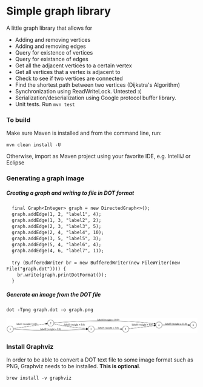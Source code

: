 # Simple graph library
A little graph library that allows for
- Adding and removing vertices
- Adding and removing edges
- Query for existence of vertices
- Query for existance of edges
- Get all the adjacent vertices to a certain vertex
- Get all vertices that a vertex is adjacent to
- Check to see if two vertices are connected
- Find the shortest path between two vertices (Dijkstra's Algorithm)
- Synchronization using ReadWriteLock. Untested :(
- Serialization/deserialization using Google protocol buffer library.
- Unit tests. Run `mvn test`


### To build
Make sure Maven is installed and from the command line, run:
```
mvn clean install -U
```
Otherwise, import as Maven project using your favorite IDE, e.g. IntelliJ or Eclipse


### Generating a graph image

##### Creating a graph and writing to file in DOT format
```
  final Graph<Integer> graph = new DirectedGraph<>();
  graph.addEdge(1, 2, "label1", 4);
  graph.addEdge(1, 3, "label2", 2);
  graph.addEdge(2, 3, "label3", 5);
  graph.addEdge(2, 4, "label4", 10);
  graph.addEdge(3, 5, "label5", 3);
  graph.addEdge(5, 4, "label6", 4);
  graph.addEdge(4, 6, "label7", 11);

  try (BufferedWriter br = new BufferedWriter(new FileWriter(new File("graph.dot")))) {
    br.write(graph.printDotFormat());
  }
```

##### Generate an image from the DOT file
```
dot -Tpng graph.dot -o graph.png
```

![Graph image](/images/graph.png)


### Install Graphviz
In order to be able to convert a DOT text file to some image format such as PNG, Graphviz needs to be installed. **This is optional**.
```
brew install -v graphviz
```

